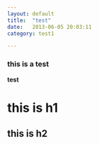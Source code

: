 ```yaml
---
layout: default
title:  "test"
date:   2013-06-05 20:03:11
category: test1

---
```


### this is a test

**test**

this is h1
==========

this is h2
---------
